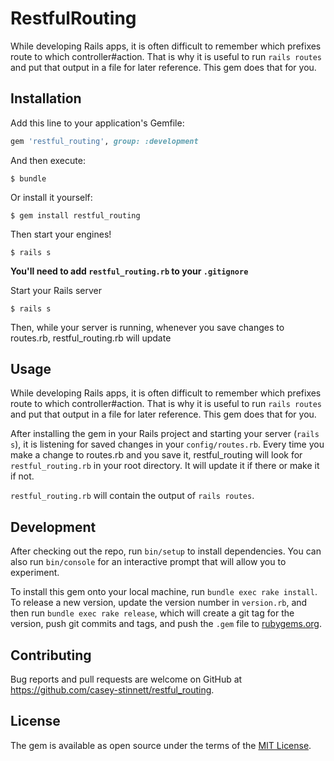 # RestfulRouting

While developing Rails apps, it is often difficult to remember which prefixes route to which controller#action. That is why it is useful to run `rails routes` and put that output in a file for later reference. This gem does that for you.

## Installation

Add this line to your application's Gemfile:

```ruby
gem 'restful_routing', group: :development
```

And then execute:

    $ bundle

Or install it yourself:

    $ gem install restful_routing
Then start your engines!

    $ rails s

**You'll need to add `restful_routing.rb` to your `.gitignore`**

Start your Rails server

    $ rails s

Then, while your server is running, whenever you save changes to routes.rb, restful_routing.rb will update

## Usage

While developing Rails apps, it is often difficult to remember which prefixes route to which controller#action. That is why it is useful to run `rails routes` and put that output in a file for later reference. This gem does that for you.

After installing the gem in your Rails project and starting your server (`rails s`), it is listening for saved changes in your `config/routes.rb`. Every time you make a change to routes.rb and you save it, restful_routing will look for `restful_routing.rb` in your root directory. It will update it if there or make it if not.

`restful_routing.rb` will contain the output of `rails routes`.


## Development

After checking out the repo, run `bin/setup` to install dependencies. You can also run `bin/console` for an interactive prompt that will allow you to experiment.

To install this gem onto your local machine, run `bundle exec rake install`. To release a new version, update the version number in `version.rb`, and then run `bundle exec rake release`, which will create a git tag for the version, push git commits and tags, and push the `.gem` file to [rubygems.org](https://rubygems.org).

## Contributing

Bug reports and pull requests are welcome on GitHub at https://github.com/casey-stinnett/restful_routing.


## License

The gem is available as open source under the terms of the [MIT License](http://opensource.org/licenses/MIT).

